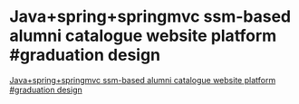 # Java+spring+springmvc ssm-based alumni catalogue website platform #graduation design
[Java+spring+springmvc ssm-based alumni catalogue website platform #graduation design](https://aiwithcloud.com/2022/09/15/javaspringspringmvc_ssm_based_alumni_catalogue_website_platform_graduation_design/)